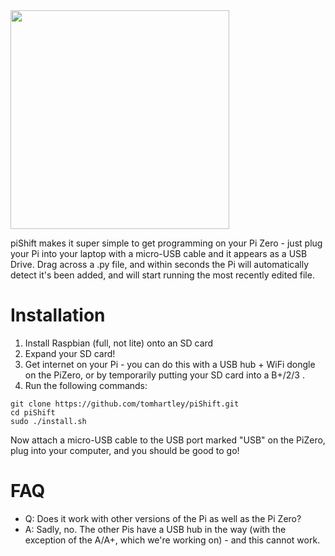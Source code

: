 <img src="https://raw.githubusercontent.com/tomhartley/piShift/master/images/logo.png" width="350">

piShift makes it super simple to get programming on your Pi Zero - just plug your Pi into your laptop with a micro-USB cable and it appears as a USB Drive. Drag across a .py file, and within seconds the Pi will automatically detect it's been added, and will start running the most recently edited file.

# Installation
1. Install Raspbian (full, not lite) onto an SD card
2. Expand your SD card!
3. Get internet on your Pi - you can do this with a USB hub + WiFi dongle on the PiZero, or by temporarily putting your SD card into a B+/2/3 .
4. Run the following commands: 
```
git clone https://github.com/tomhartley/piShift.git
cd piShift
sudo ./install.sh
```

Now attach a micro-USB cable to the USB port marked "USB" on the PiZero, plug into your computer, and you should be good to go!

# FAQ
- Q: Does it work with other versions of the Pi as well as the Pi Zero?
- A: Sadly, no. The other Pis have a USB hub in the way (with the exception of the A/A+, which we're working on) - and this cannot work.
